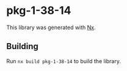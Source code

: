 # pkg-1-38-14

This library was generated with [Nx](https://nx.dev).

## Building

Run `nx build pkg-1-38-14` to build the library.
